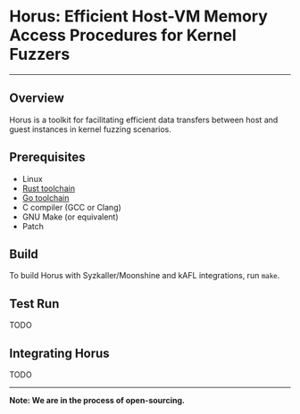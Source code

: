 # Horus: Efficient Host-VM Memory Access Procedures for Kernel Fuzzers
---------------------------
## Overview
Horus is a toolkit for facilitating efficient data transfers between host and guest instances in kernel fuzzing scenarios.

## Prerequisites

- Linux
- [Rust toolchain](https://rustup.rs/)
- [Go toolchain](https://go.dev/dl/)
- C compiler (GCC or Clang)
- GNU Make (or equivalent)
- Patch

## Build

To build Horus with Syzkaller/Moonshine and kAFL integrations, run `make`.

## Test Run

TODO

## Integrating Horus

TODO

---------------------------

**Note: We are in the process of open-sourcing.**


